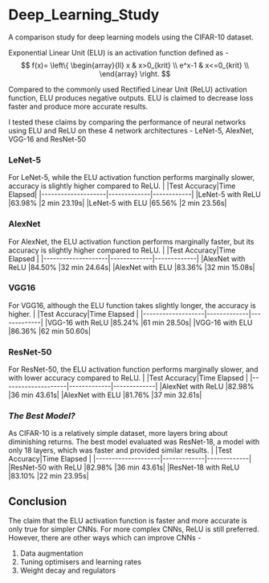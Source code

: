 # Deep_Learning_Study
A comparison study for deep learning models using the CIFAR-10 dataset.

Exponential Linear Unit (ELU) is an activation function defined as -
    $$ f(x)=   \left\{
\begin{array}{ll}
      x & x>0_{krit} \\
      e^x-1 & x<=0_{krit} \\
\end{array} 
\right.  $$

Compared to the commonly used Rectified Linear Unit (ReLU) activation function, ELU produces negative outputs.
ELU is claimed to decrease loss faster and produce more accurate results.

I tested these claims by comparing the performance of neural networks using ELU and ReLU on these 4 network architectures - LeNet-5, AlexNet, VGG-16 and ResNet-50

### LeNet-5
For LeNet-5, while the ELU activation function performs marginally slower, accuracy is slightly higher compared to ReLU.
|                    |Test Accuracy|Time Elapsed|
|--------------------|-------------|------------|
|LeNet-5 with ReLU   |63.98%       |2 min 23.19s|
|LeNet-5 with ELU    |65.56%       |2 min 23.56s|

### AlexNet
For AlexNet, the ELU activation function performs marginally faster, but its accuracy is slightly higher compared to ReLU.
|                    |Test Accuracy|Time Elapsed |
|--------------------|-------------|-------------|
|AlexNet with ReLU   |84.50%       |32 min 24.64s|
|AlexNet with ELU    |83.36%       |32 min 15.08s|

### VGG16
For VGG16, although the ELU function takes slightly longer, the accuracy is higher.
|                   |Test Accuracy|Time Elapsed |
|-------------------|-------------|-------------|
|VGG-16 with ReLU   |85.24%       |61 min 28.50s|
|VGG-16 with ELU    |86.36%       |62 min 50.60s|

### ResNet-50
For ResNet-50, the ELU activation function performs marginally slower, and with lower accuracy compared to ReLU.
|                    |Test Accuracy|Time Elapsed |
|--------------------|-------------|-------------|
|AlexNet with ReLU   |82.98%       |36 min 43.61s|
|AlexNet with ELU    |81.76%       |37 min 32.61s|

### *The Best Model?*
As CIFAR-10 is a relatively simple dataset, more layers bring about diminishing returns.
The best model evaluated was ResNet-18, a model with only 18 layers, which was faster and provided similar results.
|                    |Test Accuracy|Time Elapsed |
|--------------------|-------------|-------------|
|ResNet-50 with ReLU |82.98%       |36 min 43.61s|
|ResNet-18 with ReLU |83.10%       |22 min 23.95s|

## Conclusion
The claim that the ELU activation function is faster and more accurate is only true for simpler CNNs. For more complex CNNs, ReLU is still preferred.
However, there are other ways which can improve CNNs -
1. Data augmentation
2. Tuning optimisers and learning rates
3. Weight decay and regulators


